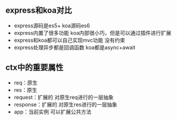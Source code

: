 ## express和koa对比
  - express源码是es5+ koa源码es6
  - express内置了很多功能 koa内部很小巧，但是可以通过插件进行扩展
  - express和koa都可以自己实现mvc功能 没有约束
  - express处理异步都是回调函数 koa都是async+await

## ctx中的重要属性
  - req：原生
  - res：原生
  - request：扩展的 对原生req进行的一层抽象
  - response：扩展的 对原生res进行的一层抽象
  - app：当前实例 可以扩展公共方法